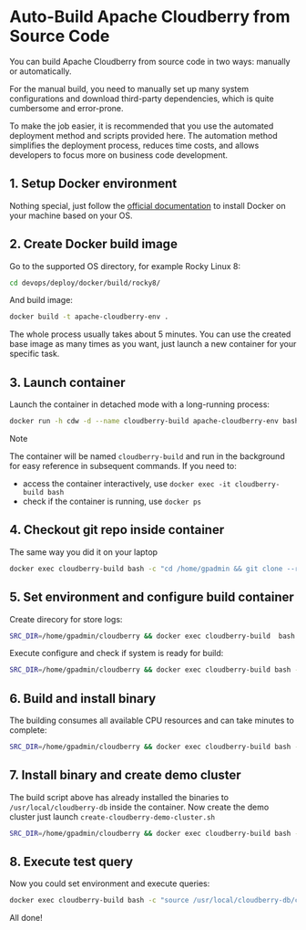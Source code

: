 <!--
  Licensed to the Apache Software Foundation (ASF) under one
  or more contributor license agreements.  See the NOTICE file
  distributed with this work for additional information
  regarding copyright ownership.  The ASF licenses this file
  to you under the Apache License, Version 2.0 (the
  "License"); you may not use this file except in compliance
  with the License.  You may obtain a copy of the License at

   http://www.apache.org/licenses/LICENSE-2.0

  Unless required by applicable law or agreed to in writing,
  software distributed under the License is distributed on an
  "AS IS" BASIS, WITHOUT WARRANTIES OR CONDITIONS OF ANY
  KIND, either express or implied.  See the License for the
  specific language governing permissions and limitations
  under the License.
-->

# Auto-Build Apache Cloudberry from Source Code

You can build Apache Cloudberry from source code in two ways: manually or automatically.

For the manual build, you need to manually set up many system configurations and download third-party dependencies, which is quite cumbersome and error-prone.

To make the job easier, it is recommended that you use the automated deployment method and scripts provided here. The automation method simplifies the deployment process, reduces time costs, and allows developers to focus more on business code development.

## 1. Setup Docker environment

Nothing special, just follow the [official documentation](https://docs.docker.com/engine/install/) to install Docker on your machine based on your OS.

## 2. Create Docker build image

Go to the supported OS directory, for example Rocky Linux 8:

```bash
cd devops/deploy/docker/build/rocky8/
```

And build image:

```bash
docker build -t apache-cloudberry-env .
```

The whole process usually takes about 5 minutes. You can use the created base image as many times as you want, just launch a new container for your specific task.

## 3. Launch container

Launch the container in detached mode with a long-running process:

```bash
docker run -h cdw -d --name cloudberry-build apache-cloudberry-env bash -c "/tmp/init_system.sh && tail -f /dev/null"
```

> [!NOTE]
> The container will be named `cloudberry-build` and run in the background for easy reference in subsequent commands.
> If you need to:
>  - access the container interactively, use `docker exec -it cloudberry-build bash`
>  - check if the container is running, use `docker ps`

## 4. Checkout git repo inside container

The same way you did it on your laptop

```bash
docker exec cloudberry-build bash -c "cd /home/gpadmin && git clone --recurse-submodules --branch main --depth 1 https://github.com/apache/cloudberry.git"
```

## 5. Set environment and configure build container

Create direcory for store logs:

```bash
SRC_DIR=/home/gpadmin/cloudberry && docker exec cloudberry-build  bash -c "mkdir ${SRC_DIR}/build-logs"
```

Execute configure and check if system is ready for build:

```bash
SRC_DIR=/home/gpadmin/cloudberry && docker exec cloudberry-build bash -c "cd ${SRC_DIR} && SRC_DIR=${SRC_DIR} ./devops/build/automation/cloudberry/scripts/configure-cloudberry.sh"
```

## 6. Build and install binary

The building consumes all available CPU resources and can take minutes to complete:

```bash
SRC_DIR=/home/gpadmin/cloudberry && docker exec cloudberry-build bash -c "cd ${SRC_DIR} && SRC_DIR=${SRC_DIR} ./devops/build/automation/cloudberry/scripts/build-cloudberry.sh"
```

## 7. Install binary and create demo cluster

The build script above has already installed the binaries to `/usr/local/cloudberry-db` inside the container. Now create the demo cluster just launch `create-cloudberry-demo-cluster.sh`

```bash
SRC_DIR=/home/gpadmin/cloudberry && docker exec cloudberry-build bash -c "cd ${SRC_DIR} && SRC_DIR=${SRC_DIR} ./devops/build/automation/cloudberry/scripts/create-cloudberry-demo-cluster.sh"
```

## 8. Execute test query

Now you could set environment and execute queries:

```bash
docker exec cloudberry-build bash -c "source /usr/local/cloudberry-db/cloudberry-env.sh && source /home/gpadmin/cloudberry/gpAux/gpdemo/gpdemo-env.sh && psql -U gpadmin -d postgres -c 'SELECT 42'"
```

All done!
